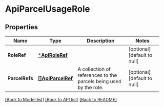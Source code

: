 # ApiParcelUsageRole

## Properties
Name | Type | Description | Notes
------------ | ------------- | ------------- | -------------
**RoleRef** | [***ApiRoleRef**](ApiRoleRef.md) |  | [optional] [default to null]
**ParcelRefs** | [**[]ApiParcelRef**](ApiParcelRef.md) | A collection of references to the parcels being used by the role. | [optional] [default to null]

[[Back to Model list]](../README.md#documentation-for-models) [[Back to API list]](../README.md#documentation-for-api-endpoints) [[Back to README]](../README.md)

